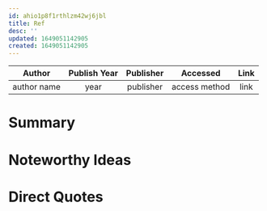 ```yaml
---
id: ahio1p8f1rthlzm42wj6jbl
title: Ref
desc: ''
updated: 1649051142905
created: 1649051142905
---
```



| Author | Publish Year | Publisher | Accessed | Link |
| :-------: | :------------:|:------------:|:------:| :---: |
| author name| year | publisher | access method | link |

# Summary

# Noteworthy Ideas

# Direct Quotes

